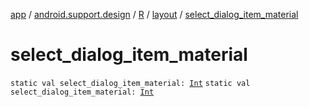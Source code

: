 [app](../../../index.md) / [android.support.design](../../index.md) / [R](../index.md) / [layout](index.md) / [select_dialog_item_material](.)

# select_dialog_item_material

`static val select_dialog_item_material: `[`Int`](https://kotlinlang.org/api/latest/jvm/stdlib/kotlin/-int/index.html)
`static val select_dialog_item_material: `[`Int`](https://kotlinlang.org/api/latest/jvm/stdlib/kotlin/-int/index.html)